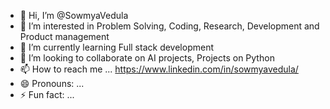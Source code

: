 - 👋 Hi, I’m @SowmyaVedula
- 👀 I’m interested in Problem Solving, Coding, Research, Development and Product management
- 🌱 I’m currently learning Full stack development
- 💞️ I’m looking to collaborate on AI projects, Projects on Python
- 📫 How to reach me ... https://www.linkedin.com/in/sowmyavedula/
- 😄 Pronouns: ...
- ⚡ Fun fact: ...

<!---
SowmyaTadinada/SowmyaTadinada is a ✨ special ✨ repository because its `README.md` (this file) appears on your GitHub profile.
You can click the Preview link to take a look at your changes.
--->
